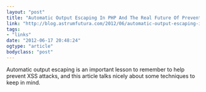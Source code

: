 ```yaml
---
layout: "post"
title: "Automatic Output Escaping In PHP And The Real Future Of Preventing Cross-Site Scripting (XSS)"
link: "http://blog.astrumfutura.com/2012/06/automatic-output-escaping-in-php-and-the-real-future-of-preventing-cross-site-scripting-xss/"
tags: 
- "links"
date: "2012-06-17 20:48:24"
ogtype: "article"
bodyclass: "post"
---
```


Automatic output escaping is an important lesson to remember to help prevent XSS attacks, and this article talks nicely about some techniques to keep in mind.